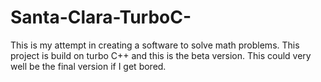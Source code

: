 # Santa-Clara-TurboC-
This is my attempt in creating a software to solve math problems. This project is build on turbo C++ and this is the beta version. This could very well be the final version if I get bored.
